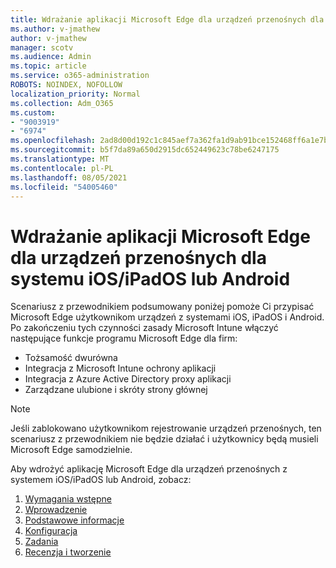 ```yaml
---
title: Wdrażanie aplikacji Microsoft Edge dla urządzeń przenośnych dla systemu iOS/iPadOS lub Android
ms.author: v-jmathew
author: v-jmathew
manager: scotv
ms.audience: Admin
ms.topic: article
ms.service: o365-administration
ROBOTS: NOINDEX, NOFOLLOW
localization_priority: Normal
ms.collection: Adm_O365
ms.custom:
- "9003919"
- "6974"
ms.openlocfilehash: 2ad8d00d192c1c845aef7a362fa1d9ab91bce152468ff6a1e7bf6ad9250eb5c1
ms.sourcegitcommit: b5f7da89a650d2915dc652449623c78be6247175
ms.translationtype: MT
ms.contentlocale: pl-PL
ms.lasthandoff: 08/05/2021
ms.locfileid: "54005460"
---
```

# <a name="deploy-microsoft-edge-for-mobile-for-iosipados-or-android"></a>Wdrażanie aplikacji Microsoft Edge dla urządzeń przenośnych dla systemu iOS/iPadOS lub Android

Scenariusz z przewodnikiem podsumowany poniżej pomoże Ci przypisać Microsoft Edge użytkownikom urządzeń z systemami iOS, iPadOS i Android. Po zakończeniu tych czynności zasady Microsoft Intune włączyć następujące funkcje programu Microsoft Edge dla firm:

- Tożsamość dwurówna
- Integracja z Microsoft Intune ochrony aplikacji
- Integracja z Azure Active Directory proxy aplikacji
- Zarządzane ulubione i skróty strony głównej

> [!NOTE]
> Jeśli zablokowano użytkownikom rejestrowanie urządzeń przenośnych, ten scenariusz z przewodnikiem nie będzie działać i użytkownicy będą musieli Microsoft Edge samodzielnie.

Aby wdrożyć aplikację Microsoft Edge dla urządzeń przenośnych z systemem iOS/iPadOS lub Android, zobacz:

1. [Wymagania wstępne](https://go.microsoft.com/fwlink/?linkid=2133027)
2. [Wprowadzenie](https://go.microsoft.com/fwlink/?linkid=2133520)
3. [Podstawowe informacje](https://go.microsoft.com/fwlink/?linkid=2133421)
4. [Konfiguracja](https://go.microsoft.com/fwlink/?linkid=2133521)
5. [Zadania](https://go.microsoft.com/fwlink/?linkid=2132869)
6. [Recenzja i tworzenie](https://go.microsoft.com/fwlink/?linkid=2133522)
